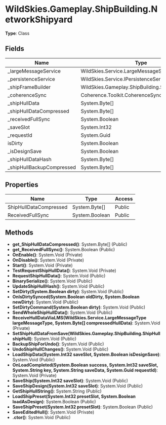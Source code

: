 ﻿# WildSkies.Gameplay.ShipBuilding.NetworkShipyard

**Type**: Class

## Fields

| Name | Type | Access |
|------|------|--------|
| _largeMessageService | WildSkies.Service.LargeMessageService | Private |
| _persistenceService | WildSkies.Service.IPersistenceService | Private |
| _shipFrameBuilder | WildSkies.Gameplay.ShipBuilding.ShipFrameBuilder | Private |
| _coherenceSync | Coherence.Toolkit.CoherenceSync | Private |
| _shipHullData | System.Byte[] | Private |
| _shipHullDataCompressed | System.Byte[] | Private |
| _receivedFullSync | System.Boolean | Private |
| _saveSlot | System.Int32 | Private |
| _requestId | System.Guid | Private |
| isDirty | System.Boolean | Public |
| _isDesignSave | System.Boolean | Private |
| _shipHullDataHash | System.Byte[] | Public |
| _shipHullBackupCompressed | System.Byte[] | Private |

## Properties

| Name | Type | Access |
|------|------|--------|
| ShipHullDataCompressed | System.Byte[] | Public |
| ReceivedFullSync | System.Boolean | Public |

## Methods

- **get_ShipHullDataCompressed()**: System.Byte[] (Public)
- **get_ReceivedFullSync()**: System.Boolean (Public)
- **OnEnable()**: System.Void (Private)
- **OnDisable()**: System.Void (Private)
- **Start()**: System.Void (Private)
- **TestRequestShipHullData()**: System.Void (Private)
- **RequestShipHullData()**: System.Void (Public)
- **BinarySerialize()**: System.Void (Public)
- **UpdateShipHullHash()**: System.Void (Public)
- **SetDirty(System.Boolean dirty)**: System.Void (Public)
- **OnIsDirtySynced(System.Boolean oldDirty, System.Boolean newDirty)**: System.Void (Public)
- **SetDirtyCommand(System.Boolean dirty)**: System.Void (Public)
- **SendWholeShipHullData()**: System.Void (Public)
- **ReceiveHullDataViaLMS(WildSkies.Service.LargeMessageType largeMessageType, System.Byte[] compressedHullData)**: System.Void (Private)
- **SetShipHullDataFromSave(WildSkies.Gameplay.ShipBuilding.ShipHull shipHull)**: System.Void (Public)
- **BackupShipForUndo()**: System.Void (Public)
- **UndoShipHullChanges()**: System.Void (Public)
- **LoadShipData(System.Int32 saveSlot, System.Boolean isDesignSave)**: System.Void (Public)
- **OnLoadCompleted(System.Boolean success, System.Int32 saveSlot, System.String key, System.String saveData, System.Guid requestId)**: System.Void (Private)
- **SaveShip(System.Int32 saveSlot)**: System.Void (Public)
- **SaveShipDesign(System.Int32 saveSlot)**: System.Void (Public)
- **GetShipHullString()**: System.String (Public)
- **LoadShipPreset(System.Int32 presetSlot, System.Boolean loadAsDesign)**: System.Boolean (Public)
- **SaveShipPreset(System.Int32 presetSlot)**: System.Boolean (Public)
- **SaveEditedHull()**: System.Void (Private)
- **.ctor()**: System.Void (Public)

